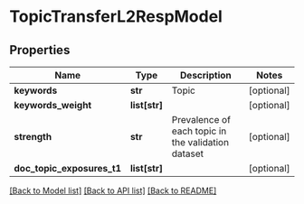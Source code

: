 # TopicTransferL2RespModel

## Properties
Name | Type | Description | Notes
------------ | ------------- | ------------- | -------------
**keywords** | **str** | Topic | [optional] 
**keywords_weight** | **list[str]** |  | [optional] 
**strength** | **str** | Prevalence of each topic in the validation dataset | [optional] 
**doc_topic_exposures_t1** | **list[str]** |  | [optional] 

[[Back to Model list]](../README.md#documentation-for-models) [[Back to API list]](../README.md#documentation-for-api-endpoints) [[Back to README]](../README.md)



